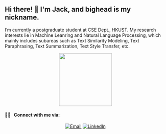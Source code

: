 <h2> Hi there!  👋   I'm Jack, and bighead is my nickname.</h2>
<a> I’m currently a postgraduate student at CSE Dept., HKUST. My research interests lie in Machine Leanring and Natural Language Processing, which mainly includes subareas such as Text Similarity Modeling, Text Paraphrasing, Text Summarization, Text Style Transfer, etc. </a>
<p align='center'>
<a href="https://github.com/Jackthebighead">
  <img height="165em" src="https://github-readme-stats.vercel.app/api?username=Jackthebighead&theme=buefy&show_icons=true" />
</a>
</p>
<h4> 🤝🏻 &nbsp; Connect with me via:</h4>
<p align="center">
<a href="mailto:yanzheyuan23@sina.com"><img alt="Email" src="https://img.shields.io/badge/Email-yanzheyuan23@sina.com-blue?style=flat-square&logo=gmail"></a>
<a href="http://linkedin.com/in/yanzhe-yuan-103157191/"><img alt="LinkedIn" src="https://img.shields.io/badge/LinkedIn-YUAN%20Yanzhe-blue?style=flat-square&logo=linkedin"></a>
</p>
